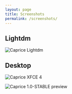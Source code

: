 ```yaml
---
layout: page
title: Screenshots
permalink: /screenshots/
---
```


## Lightdm 

![Caprice Lightdm]({{site.url}}/assets/images/lightdm.png)

## Desktop

![Caprice XFCE 4]({{site.url}}/assets/images/desktop.png)

![Caprice 1.0-STABLE preview]({{site.url}}/assets/images/new-desktop.png)